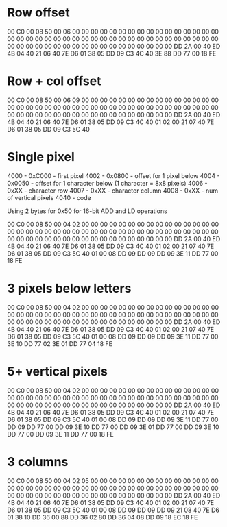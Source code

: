 # Row offset
00 C0 00 08 50 00 06 00 09 00 00 00 00 00 00 00 00 00 00 00 00 00 00 00 00 00 00 00 00 00 00 00 00 00 00 00 00 00 00 00 00 00 00 00 00 00 00 00 00 00 00 00 00 00 00 00 00 00 00 00 00 00 00 00 DD 2A 00 40 ED 4B 04 40 21 06 40 7E D6 01 38 05 DD 09 C3 4C 40 3E 88 DD 77 00 18 FE

# Row + col offset
00 C0 00 08 50 00 06 09 00 00 00 00 00 00 00 00 00 00 00 00 00 00 00 00 00 00 00 00 00 00 00 00 00 00 00 00 00 00 00 00 00 00 00 00 00 00 00 00 00 00 00 00 00 00 00 00 00 00 00 00 00 00 00 00 DD 2A 00 40 ED 4B 04 40 21 06 40 7E D6 01 38 05 DD 09 C3 4C 40 01 02 00 21 07 40 7E D6 01 38 05 DD 09 C3 5C 40

# Single pixel

4000 - 0xC000 - first pixel
4002 - 0x0800 - offset for 1 pixel below
4004 - 0x0050 - offset for 1 character below (1 character = 8x8 pixels)
4006 - 0xXX - character row
4007 - 0xXX - character column
4008 - 0xXX - num of vertical pixels
4040 - code

Using 2 bytes for 0x50 for 16-bit ADD and LD operations

00 C0 00 08 50 00 04 02 00 00 00 00 00 00 00 00 00 00 00 00 00 00 00 00 00 00 00 00 00 00 00 00 00 00 00 00 00 00 00 00 00 00 00 00 00 00 00 00 00 00 00 00 00 00 00 00 00 00 00 00 00 00 00 00 DD 2A 00 40 ED 4B 04 40 21 06 40 7E D6 01 38 05 DD 09 C3 4C 40 01 02 00 21 07 40 7E D6 01 38 05 DD 09 C3 5C 40 01 00 08 DD 09 DD 09 DD 09 3E 11 DD 77 00 18 FE

# 3 pixels below letters

00 C0 00 08 50 00 04 02 00 00 00 00 00 00 00 00 00 00 00 00 00 00 00 00 00 00 00 00 00 00 00 00 00 00 00 00 00 00 00 00 00 00 00 00 00 00 00 00 00 00 00 00 00 00 00 00 00 00 00 00 00 00 00 00 DD 2A 00 40 ED 4B 04 40 21 06 40 7E D6 01 38 05 DD 09 C3 4C 40 01 02 00 21 07 40 7E D6 01 38 05 DD 09 C3 5C 40 01 00 08 DD 09 DD 09 DD 09 3E 11 DD 77 00 3E 10 DD 77 02 3E 01 DD 77 04 18 FE

# 5+ vertical pixels

00 C0 00 08 50 00 04 02 00 00 00 00 00 00 00 00 00 00 00 00 00 00 00 00 00 00 00 00 00 00 00 00 00 00 00 00 00 00 00 00 00 00 00 00 00 00 00 00 00 00 00 00 00 00 00 00 00 00 00 00 00 00 00 00 DD 2A 00 40 ED 4B 04 40 21 06 40 7E D6 01 38 05 DD 09 C3 4C 40 01 02 00 21 07 40 7E D6 01 38 05 DD 09 C3 5C 40 01 00 08 DD 09 DD 09 DD 09 3E 11 DD 77 00 DD 09 DD 77 00 DD 09 3E 10 DD 77 00 DD 09 3E 01 DD 77 00 DD 09 3E 10 DD 77 00 DD 09 3E 11 DD 77 00 18 FE

# 3 columns

00 C0 00 08 50 00 04 02 05 00 00 00 00 00 00 00 00 00 00 00 00 00 00 00 00 00 00 00 00 00 00 00 00 00 00 00 00 00 00 00 00 00 00 00 00 00 00 00 00 00 00 00 00 00 00 00 00 00 00 00 00 00 00 00 DD 2A 00 40 ED 4B 04 40 21 06 40 7E D6 01 38 05 DD 09 C3 4C 40 01 02 00 21 07 40 7E D6 01 38 05 DD 09 C3 5C 40 01 00 08 DD 09 DD 09 DD 09 21 08 40 7E D6 01 38 10 DD 36 00 88 DD 36 02 80 DD 36 04 08 DD 09 18 EC 18 FE
